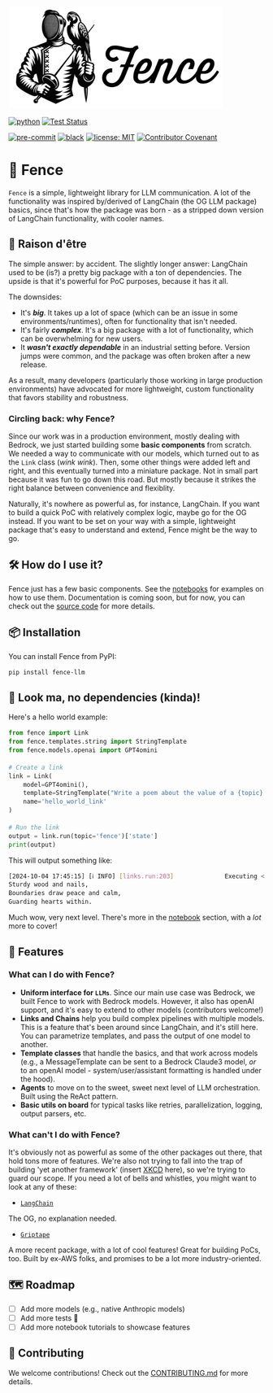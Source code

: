 <img src="https://github.com/WouterDurnez/fence/blob/main/docs/logo.png?raw=true" alt="tests" height="200"/>

[![python](https://img.shields.io/pypi/pyversions/fence-llm)](https://pypi.org/project/fence-llm/)
[![Test Status](https://github.com/WouterDurnez/fence/actions/workflows/ci-pipeline.yaml/badge.svg)](https://github.com/wouterdurnez/fence/actions)

[![pre-commit](https://img.shields.io/badge/pre--commit-enabled-brightgreen?logo=pre-commit&logoColor=white)](https://github.com/pre-commit/pre-commit)
[![black](https://img.shields.io/badge/code%20style-black-000000.svg)](https://github.com/psf/black)
[![license: MIT](https://img.shields.io/badge/License-MIT-yellow.svg)](https://opensource.org/licenses/MIT)
[![Contributor Covenant](https://img.shields.io/badge/Contributor%20Covenant-2.1-4baaaa.svg)](code_of_conduct.md)

# 🤺 Fence

`Fence` is a simple, lightweight library for LLM communication. A lot of the functionality was inspired by/derived of LangChain (the OG LLM package) basics, since that's how the package was born - as a stripped down version of LangChain functionality, with cooler names.

## 🤔 Raison d'être

The simple answer: by accident. The slightly longer answer: LangChain used to be (is?) a pretty big package with a ton of dependencies. The upside is that it's powerful for PoC purposes, because it has it all.

The downsides:

- It's **_big_**. It takes up a lot of space (which can be an issue in some environments/runtimes), often for functionality that isn't needed.
- It's fairly **_complex_**. It's a big package with a lot of functionality, which can be overwhelming for new users.
- It **_wasn't exactly dependable_** in an industrial setting before. Version jumps were common, and the package was often broken after a new release.

As a result, many developers (particularly those working in large production environments) have advocated for more lightweight, custom functionality that favors stability and robustness.

### Circling back: why Fence?

Since our work was in a production environment, mostly dealing with Bedrock, we just started building some **basic components** from scratch. We needed a way to communicate with our models, which turned out to as the `Link` class (_wink wink_).
Then, some other things were added left and right, and this eventually turned into a miniature package. Not in small part because it was fun to go down this road. But mostly because it strikes the right balance between convenience and flexiblity.

Naturally, it's nowhere as powerful as, for instance, LangChain. If you want to build a quick PoC with relatively complex logic, maybe go for the OG instead. If you want to be set on your way with a simple, lightweight package that's easy to understand and extend, Fence might be the way to go.

## 🛠️ How do I use it?

Fence just has a few basic components. See the [notebooks](notebooks) for examples on how to use them. Documentation is coming soon, but for now, you can check out the [source code](fence) for more details.

## 📦 Installation

You can install Fence from PyPI:

```bash
pip install fence-llm
```

## 👋 Look ma, no dependencies (kinda)!

Here's a hello world example:

```python
from fence import Link
from fence.templates.string import StringTemplate
from fence.models.openai import GPT4omini

# Create a link
link = Link(
    model=GPT4omini(),
    template=StringTemplate("Write a poem about the value of a {topic}!"),
    name='hello_world_link'
)

# Run the link
output = link.run(topic='fence')['state']
print(output)
```

This will output something like:

```bash
[2024-10-04 17:45:15] [ℹ️ INFO] [links.run:203]              Executing <hello_world_link> Link
Sturdy wood and nails,
Boundaries draw peace and calm,
Guarding hearts within.
```

Much wow, very next level. There's more in the [notebook](notebooks) section, with a _lot_ more to cover!

## 💪 Features

### What can I do with Fence?

- **Uniform interface for `LLMs`**. Since our main use case was Bedrock, we built Fence to work with Bedrock models. However, it also has openAI support, and it's easy to extend to other models (contributors welcome!)
- **Links and Chains** help you build complex pipelines with multiple models. This is a feature that's been around since LangChain, and it's still here. You can parametrize templates, and pass the output of one model to another.
- **Template classes** that handle the basics, and that work across models (e.g., a MessageTemplate can be sent to a Bedrock Claude3 model, _or_ to an openAI model - system/user/assistant formatting is handled under the hood).
- **Agents** to move on to the sweet, sweet next level of LLM orchestration. Built using the ReAct pattern.
- **Basic utils on board** for typical tasks like retries, parallelization, logging, output parsers, etc.

### What can't I do with Fence?

It's obviously not as powerful as some of the other packages out there, that hold tons more of features. We're also not trying to fall into the trap of building 'yet another framework' (insert [XKCD](https://xkcd.com/927/) here), so we're trying to guard our scope. If you need a lot of bells and whistles, you might want to look at any of these:

- [`LangChain`](https://www.langchain.com/)

The OG, no explanation needed.

- [`Griptape`](https://www.griptape.ai)

A more recent package, with a lot of cool features! Great for building PoCs, too. Built by ex-AWS folks, and promises to be a lot more industry-oriented.

## 🗺️ Roadmap

- [ ] Add more models (e.g., native Anthropic models)
- [ ] Add more tests 😬
- [ ] Add more notebook tutorials to showcase features

## 🤝 Contributing

We welcome contributions! Check out the [CONTRIBUTING.md](CONTRIBUTING.md) for more details.
